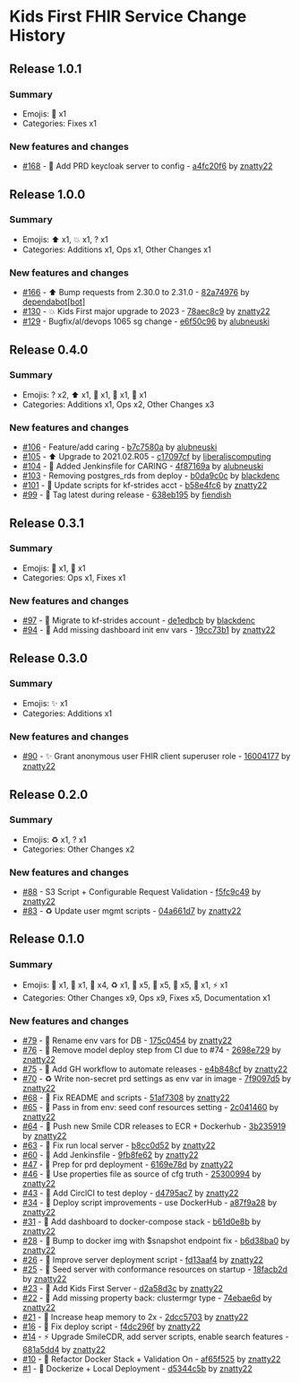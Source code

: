 # Kids First FHIR Service Change History

## Release 1.0.1

### Summary

- Emojis: 🐛 x1
- Categories: Fixes x1

### New features and changes

- [#168](https://github.com/kids-first/kf-api-fhir-service/pull/168) - 🐛 Add PRD keycloak server to config - [a4fc20f6](https://github.com/kids-first/kf-api-fhir-service/commit/a4fc20f668996f63a4816d47d95f99ab71b88069) by [znatty22](https://github.com/znatty22)


## Release 1.0.0

### Summary

- Emojis: ⬆️ x1, 💥 x1, ? x1
- Categories: Additions x1, Ops x1, Other Changes x1

### New features and changes

- [#166](https://github.com/kids-first/kf-api-fhir-service/pull/166) - ⬆️ Bump requests from 2.30.0 to 2.31.0 - [82a74976](https://github.com/kids-first/kf-api-fhir-service/commit/82a7497666264fa0ace008d1832d39f528615827) by [dependabot[bot]](https://github.com/apps/dependabot)
- [#130](https://github.com/kids-first/kf-api-fhir-service/pull/130) - 💥 Kids First major upgrade to 2023 - [78aec8c9](https://github.com/kids-first/kf-api-fhir-service/commit/78aec8c973851c32fbb43996bad13624e7cfe296) by [znatty22](https://github.com/znatty22)
- [#129](https://github.com/kids-first/kf-api-fhir-service/pull/129) -  Bugfix/al/devops 1065 sg change - [e6f50c96](https://github.com/kids-first/kf-api-fhir-service/commit/e6f50c96ddffaec9c90a06451d1164b690f5f3cf) by [alubneuski](https://github.com/alubneuski)


## Release 0.4.0

### Summary

- Emojis: ? x2, ⬆️ x1, 🎉 x1, 🔧 x1, 👷 x1
- Categories: Additions x1, Ops x2, Other Changes x3

### New features and changes

- [#106](https://github.com/kids-first/kf-api-fhir-service/pull/106) -  Feature/add caring - [b7c7580a](https://github.com/kids-first/kf-api-fhir-service/commit/b7c7580a24873cf9d3f2d669814c8b6a21cd6868) by [alubneuski](https://github.com/alubneuski)
- [#105](https://github.com/kids-first/kf-api-fhir-service/pull/105) - ⬆️ Upgrade to 2021.02.R05 - [c17097cf](https://github.com/kids-first/kf-api-fhir-service/commit/c17097cf48013982124b38e6584d83f384080a01) by [liberaliscomputing](https://github.com/liberaliscomputing)
- [#104](https://github.com/kids-first/kf-api-fhir-service/pull/104) - 🎉 Added Jenkinsfile for CARING - [4f87169a](https://github.com/kids-first/kf-api-fhir-service/commit/4f87169a42849fea59294c6fa0a0bf1fae24e90c) by [alubneuski](https://github.com/alubneuski)
- [#103](https://github.com/kids-first/kf-api-fhir-service/pull/103) -  Removing postgres_rds from deploy - [b0da9c0c](https://github.com/kids-first/kf-api-fhir-service/commit/b0da9c0cd4325a4a45b033e45d78caac2f901592) by [blackdenc](https://github.com/blackdenc)
- [#101](https://github.com/kids-first/kf-api-fhir-service/pull/101) - 🔧 Update scripts for kf-strides acct - [b58e4fc6](https://github.com/kids-first/kf-api-fhir-service/commit/b58e4fc602cbf757c3b939e167c923ca11e978a5) by [znatty22](https://github.com/znatty22)
- [#99](https://github.com/kids-first/kf-api-fhir-service/pull/99) - 👷 Tag latest during release - [638eb195](https://github.com/kids-first/kf-api-fhir-service/commit/638eb195b61247e256e7e639d76aa520cf901428) by [fiendish](https://github.com/fiendish)


## Release 0.3.1

### Summary

- Emojis: 👷 x1, 🐛 x1
- Categories: Ops x1, Fixes x1

### New features and changes

- [#97](https://github.com/kids-first/kf-api-fhir-service/pull/97) - 👷 Migrate to kf-strides account - [de1edbcb](https://github.com/kids-first/kf-api-fhir-service/commit/de1edbcb60b55786a4e00f7f738989e4812be303) by [blackdenc](https://github.com/blackdenc)
- [#94](https://github.com/kids-first/kf-api-fhir-service/pull/94) - 🐛 Add missing dashboard init env vars - [19cc73b1](https://github.com/kids-first/kf-api-fhir-service/commit/19cc73b1bee1a719da3a6dde29a1f1e574d9ef9a) by [znatty22](https://github.com/znatty22)


## Release 0.3.0

### Summary

- Emojis: ✨ x1
- Categories: Additions x1

### New features and changes

- [#90](https://github.com/kids-first/kf-api-fhir-service/pull/90) - ✨ Grant anonymous user FHIR client superuser role - [16004177](https://github.com/kids-first/kf-api-fhir-service/commit/16004177a074ffff60ce362186c86a34ab0286b9) by [znatty22](https://github.com/znatty22)


## Release 0.2.0

### Summary

- Emojis: ♻️ x1, ? x1
- Categories: Other Changes x2

### New features and changes

- [#88](https://github.com/kids-first/kf-api-fhir-service/pull/88) -  S3 Script + Configurable Request Validation - [f5fc9c49](https://github.com/kids-first/kf-api-fhir-service/commit/f5fc9c49483e0f2a56765c9b4c2d9a01ff43940f) by [znatty22](https://github.com/znatty22)
- [#83](https://github.com/kids-first/kf-api-fhir-service/pull/83) - ♻️ Update user mgmt scripts - [04a661d7](https://github.com/kids-first/kf-api-fhir-service/commit/04a661d7204f88f71d20dbfe587af3b04cf7a9f6) by [znatty22](https://github.com/znatty22)


## Release 0.1.0

### Summary

- Emojis: 🚚 x1, 🚧 x1, 👷 x4, ♻️ x1, 🐛 x5, 🔧 x5, 🐳 x5, 📝 x1, ⚡️ x1
- Categories: Other Changes x9, Ops x9, Fixes x5, Documentation x1

### New features and changes

- [#79](https://github.com/kids-first/kf-api-fhir-service/pull/79) - 🚚 Rename env vars for DB - [175c0454](https://github.com/kids-first/kf-api-fhir-service/commit/175c04542d3618bc5e7bd9fa45c668b62699136e) by [znatty22](https://github.com/znatty22)
- [#76](https://github.com/kids-first/kf-api-fhir-service/pull/76) - 🚧 Remove model deploy step from CI due to #74 - [2698e729](https://github.com/kids-first/kf-api-fhir-service/commit/2698e7291f1de1f9fccff1f98d9a0069a2f087a2) by [znatty22](https://github.com/znatty22)
- [#75](https://github.com/kids-first/kf-api-fhir-service/pull/75) - 👷 Add GH workflow to automate releases - [e4b848cf](https://github.com/kids-first/kf-api-fhir-service/commit/e4b848cfe0756915a87105f05d91a59649f4a679) by [znatty22](https://github.com/znatty22)
- [#70](https://github.com/kids-first/kf-api-fhir-service/pull/70) - ♻️ Write non-secret prd settings as env var in image - [7f9097d5](https://github.com/kids-first/kf-api-fhir-service/commit/7f9097d59b210d03d74622cdaff0fb950eee2094) by [znatty22](https://github.com/znatty22)
- [#68](https://github.com/kids-first/kf-api-fhir-service/pull/68) - 🐛 Fix README and scripts - [51af7308](https://github.com/kids-first/kf-api-fhir-service/commit/51af7308b1c2c82cc7a7fed9c030678920e0dc78) by [znatty22](https://github.com/znatty22)
- [#65](https://github.com/kids-first/kf-api-fhir-service/pull/65) - 🔧 Pass in from env: seed conf resources setting - [2c041460](https://github.com/kids-first/kf-api-fhir-service/commit/2c041460c37180b2eeb1b2360f1faf2471407d80) by [znatty22](https://github.com/znatty22)
- [#64](https://github.com/kids-first/kf-api-fhir-service/pull/64) - 🐳 Push new Smile CDR releases to ECR + Dockerhub - [3b235919](https://github.com/kids-first/kf-api-fhir-service/commit/3b23591992cb8a29935533a541fb17eacd14ff36) by [znatty22](https://github.com/znatty22)
- [#63](https://github.com/kids-first/kf-api-fhir-service/pull/63) - 🐛 Fix run local server - [b8cc0d52](https://github.com/kids-first/kf-api-fhir-service/commit/b8cc0d52538dcd136104a7a378fb1d948a81c5bc) by [znatty22](https://github.com/znatty22)
- [#60](https://github.com/kids-first/kf-api-fhir-service/pull/60) - 👷 Add Jenkinsfile - [9fb8fe62](https://github.com/kids-first/kf-api-fhir-service/commit/9fb8fe62bbe274c2452ba7d77da328545e1f73da) by [znatty22](https://github.com/znatty22)
- [#47](https://github.com/kids-first/kf-api-fhir-service/pull/47) - 👷 Prep for prd deployment - [6169e78d](https://github.com/kids-first/kf-api-fhir-service/commit/6169e78dd6b95b00433229536bd1bd39852cea71) by [znatty22](https://github.com/znatty22)
- [#46](https://github.com/kids-first/kf-api-fhir-service/pull/46) - 🐛 Use properties file as source of cfg truth - [25300994](https://github.com/kids-first/kf-api-fhir-service/commit/2530099471a9a15f7af891fca0e1374fead8e408) by [znatty22](https://github.com/znatty22)
- [#43](https://github.com/kids-first/kf-api-fhir-service/pull/43) - 👷 Add CirclCI to test deploy - [d4795ac7](https://github.com/kids-first/kf-api-fhir-service/commit/d4795ac77ee595a3722fe8f148f98132efcb9093) by [znatty22](https://github.com/znatty22)
- [#34](https://github.com/kids-first/kf-api-fhir-service/pull/34) - 🐳 Deploy script improvements - use DockerHub - [a87f9a28](https://github.com/kids-first/kf-api-fhir-service/commit/a87f9a28cc44f98497418612c00cb85d800770f5) by [znatty22](https://github.com/znatty22)
- [#31](https://github.com/kids-first/kf-api-fhir-service/pull/31) - 🐳 Add dashboard to docker-compose stack - [b61d0e8b](https://github.com/kids-first/kf-api-fhir-service/commit/b61d0e8bafbe1d9a4be0e37bceaa93ef20234b53) by [znatty22](https://github.com/znatty22)
- [#28](https://github.com/kids-first/kf-api-fhir-service/pull/28) - 🐳 Bump to docker img with $snapshot endpoint fix - [b6d38ba0](https://github.com/kids-first/kf-api-fhir-service/commit/b6d38ba057f892d673638f7f10e115fc02d73ecc) by [znatty22](https://github.com/znatty22)
- [#26](https://github.com/kids-first/kf-api-fhir-service/pull/26) - 🔧 Improve server deployment script - [fd13aaf4](https://github.com/kids-first/kf-api-fhir-service/commit/fd13aaf45712e6b3fc991498bbb0153d7926dc4d) by [znatty22](https://github.com/znatty22)
- [#25](https://github.com/kids-first/kf-api-fhir-service/pull/25) - 🔧 Seed server with conformance resources on startup - [18facb2d](https://github.com/kids-first/kf-api-fhir-service/commit/18facb2dc2f6d6585ace15bfc3c45c6e8f6ea0a4) by [znatty22](https://github.com/znatty22)
- [#23](https://github.com/kids-first/kf-api-fhir-service/pull/23) - 📝 Add Kids First Server - [d2a58d3c](https://github.com/kids-first/kf-api-fhir-service/commit/d2a58d3cb6b6e3a6e8b5ed9a622f4895ddcfc862) by [znatty22](https://github.com/znatty22)
- [#22](https://github.com/kids-first/kf-api-fhir-service/pull/22) - 🐛 Add missing property back: clustermgr type - [74ebae6d](https://github.com/kids-first/kf-api-fhir-service/commit/74ebae6db6b7db0bd9925c09fc13e7a1f88ac84a) by [znatty22](https://github.com/znatty22)
- [#21](https://github.com/kids-first/kf-api-fhir-service/pull/21) - 🔧 Increase heap memory to 2x - [2dcc5703](https://github.com/kids-first/kf-api-fhir-service/commit/2dcc5703d8a9450fd8a37b98e81f2f144f9cf0b3) by [znatty22](https://github.com/znatty22)
- [#16](https://github.com/kids-first/kf-api-fhir-service/pull/16) - 🐛 Fix deploy script - [f4dc296f](https://github.com/kids-first/kf-api-fhir-service/commit/f4dc296f035e2d4c23dc6a204de36f7bbc7778c0) by [znatty22](https://github.com/znatty22)
- [#14](https://github.com/kids-first/kf-api-fhir-service/pull/14) - ⚡️ Upgrade SmileCDR, add server scripts, enable search features - [681a5dd4](https://github.com/kids-first/kf-api-fhir-service/commit/681a5dd4367bc48d2a55ed9c3a56ecbcd9307701) by [znatty22](https://github.com/znatty22)
- [#10](https://github.com/kids-first/kf-api-fhir-service/pull/10) - 🔧 Refactor Docker Stack + Validation On - [af65f525](https://github.com/kids-first/kf-api-fhir-service/commit/af65f525ba03a9b8250ab5760dae81cd2b6db7d7) by [znatty22](https://github.com/znatty22)
- [#1](https://github.com/kids-first/kf-api-fhir-service/pull/1) - 🐳 Dockerize + Local Deployment - [d5344c5b](https://github.com/kids-first/kf-api-fhir-service/commit/d5344c5b2f7a583297c7809ee8a01eb4d3cddf60) by [znatty22](https://github.com/znatty22)